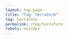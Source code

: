 ```yaml
---
layout: tag-page
title: "Tag: terraform"
tag: terraform
permalink: /tag/terraform
robots: noindex
---
```

